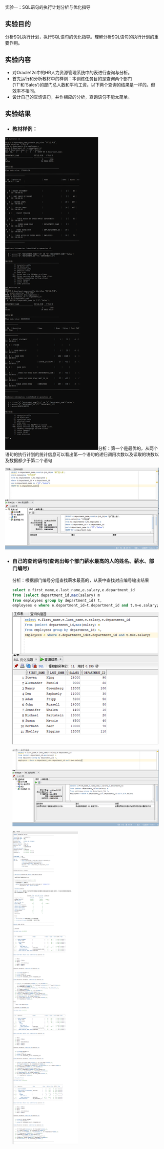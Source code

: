 实验一：SQL语句的执行计划分析与优化指导

## 实验目的

  分析SQL执行计划，执行SQL语句的优化指导。理解分析SQL语句的执行计划的重要作用。

## 实验内容

- 对Oracle12c中的HR人力资源管理系统中的表进行查询与分析。
- 首先运行和分析教材中的样例：本训练任务目的是查询两个部门('IT'和'Sales')的部门总人数和平均工资，以下两个查询的结果是一样的。但效率不相同。
- 设计自己的查询语句，并作相应的分析，查询语句不能太简单。

## 实验结果

- ### 教材样例：

![image-20210315154415756](image-20210315154415756.png)分析：第一个是最优的，从两个语句的执行计划的统计信息可以看出第一个语句的递归调用次数以及读取的块数以及数据都少于第二个语句

![image-20210315154627960](image-20210315154627960.png)

- ### 自己的查询语句(查询出每个部门薪水最高的人的姓名、薪水、部门编号)

  分析：根据部门编号分组查找薪水最高的，从表中查找对应编号输出结果

  ```sql
  select e.first_name,e.last_name,e.salary,e.department_id 
  from (select department_id,max(salary) m 
  from employees group by department_id) t,
  employees e where e.department_id=t.department_id and t.m=e.salary;
  ```

  

  ![image-20210315170059326](image-20210315170059326.png)

  ![image-20210315150328825](image-20210315150328825.png)
  
  ![image-20210315152314606](image-20210315152314606.png)







